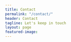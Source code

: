```yaml
---
title: Contact
permalink: "/contact/"
header: Contact
tagline: Let's keep in touch
layout: page
featured-image: 
---
```


